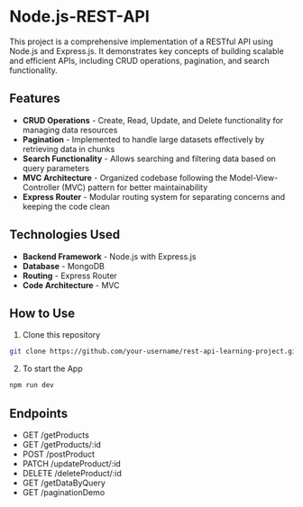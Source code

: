 # Node.js-REST-API
This project is a comprehensive implementation of a RESTful API using Node.js and Express.js. It demonstrates key concepts of building scalable and efficient APIs, including CRUD operations, pagination, and search functionality.

## Features
- **CRUD Operations** - Create, Read, Update, and Delete functionality for managing data resources
- **Pagination** - Implemented to handle large datasets effectively by retrieving data in chunks
- **Search Functionality** - Allows searching and filtering data based on query parameters
- **MVC Architecture** - Organized codebase following the Model-View-Controller (MVC) pattern for better maintainability
- **Express Router** - Modular routing system for separating concerns and keeping the code clean

## Technologies Used
- **Backend Framework** - Node.js with Express.js
- **Database** - MongoDB
- **Routing** - Express Router
- **Code Architecture** - MVC

## How to Use
1. Clone this repository
```bash
git clone https://github.com/your-username/rest-api-learning-project.git
```
2. To start the App
```bash
npm run dev
```

## Endpoints
- GET /getProducts
- GET /getProducts/:id
- POST /postProduct
- PATCH /updateProduct/:id
- DELETE /deleteProduct/:id
- GET /getDataByQuery
- GET /paginationDemo


